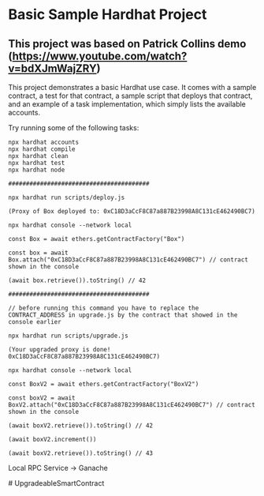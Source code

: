 # Basic Sample Hardhat Project
## This project was based on Patrick Collins demo (https://www.youtube.com/watch?v=bdXJmWajZRY)

This project demonstrates a basic Hardhat use case. It comes with a sample contract, a test for that contract, a sample script that 
deploys that contract, and an example of a task implementation, which simply lists the available accounts.

Try running some of the following tasks:

```shell
npx hardhat accounts
npx hardhat compile
npx hardhat clean
npx hardhat test
npx hardhat node

########################################

npx hardhat run scripts/deploy.js

(Proxy of Box deployed to: 0xC18D3aCcF8C87a887B23998A8C131cE462490BC7)

npx hardhat console --network local

const Box = await ethers.getContractFactory("Box")

const box = await Box.attach("0xC18D3aCcF8C87a887B23998A8C131cE462490BC7") // contract shown in the console

(await box.retrieve()).toString() // 42

########################################

// before running this command you have to replace the CONTRACT_ADDRESS in upgrade.js by the contract that showed in the console earlier

npx hardhat run scripts/upgrade.js

(Your upgraded proxy is done! 0xC18D3aCcF8C87a887B23998A8C131cE462490BC7)

npx hardhat console --network local

const BoxV2 = await ethers.getContractFactory("BoxV2")

const boxV2 = await BoxV2.attach("0xC18D3aCcF8C87a887B23998A8C131cE462490BC7") // contract shown in the console

(await boxV2.retrieve()).toString() // 42

(await boxV2.increment())

(await boxV2.retrieve()).toString() // 43

```
Local RPC Service -> Ganache

#   U p g r a d e a b l e S m a r t C o n t r a c t 
 
 